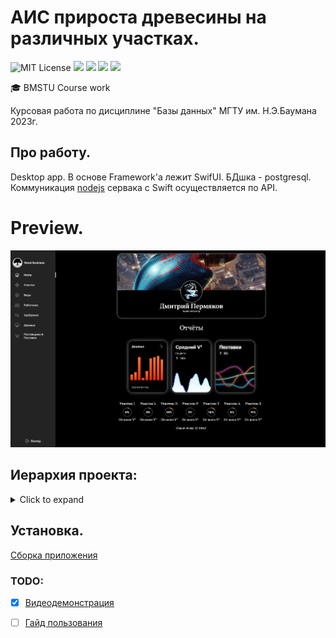 # АИС прироста древесины на различных участках.
<img src="https://img.shields.io/github/license/mightyK1ngRichard/IU5?color=brightgreen" alt="MIT License"/> <img src="https://img.shields.io/badge/language-SwiftUI-red.svg"/> <img src="https://img.shields.io/badge/language-Postgresql-blue.svg"/> <img src="https://img.shields.io/badge/language-NodeJS-yellow.svg"/> <img src="https://img.shields.io/badge/language-Docker-informational.svg"/> 

🎓 BMSTU Course work

Курсовая работа по дисциплине "Базы данных" МГТУ им. Н.Э.Баумана 2023г.

## Про работу. 
Desktop app. В основе Framework'a лежит SwifUI.
БДшка - postgresql. Коммуникация [nodejs](https://github.com/mightyK1ngRichard/APIServer) сервака с Swift осуществляется по API.

# Preview.
<img class="screen_application" src="https://github.com/mightyK1ngRichard/WoodGrowthCourseWorkSwiftUI/blob/main/Previews/Preview.png" width="1000">


## Иерархия проекта:
<details>
  <summary> Click to expand </summary>

```swift
.
├── Wood Business.xcodeproj
│   ├── project.pbxproj
│   ├── project.xcworkspace
│   │   ├── contents.xcworkspacedata
│   │   ├── xcshareddata
│   │   │   ├── IDEWorkspaceChecks.plist
│   │   │   └── swiftpm
│   │   │       ├── Package.resolved
│   │   │       └── configuration
│   │   └── xcuserdata
│   │       └── dmitriy.xcuserdatad
│   │           └── UserInterfaceState.xcuserstate
│   ├── xcshareddata
│   │   └── xcschemes
│   │       └── WoodGrowthCourseWorkSwiftUI.xcscheme
│   └── xcuserdata
│       └── dmitriy.xcuserdatad
│           └── xcdebugger
│               └── Breakpoints_v2.xcbkptlist
└── WoodGrowthCourseWorkSwiftUI
    ├── ContentView.swift
    ├── Fonts
    ├── Network
    │   ├── APIManager.swift
    │   └── ReportsAPI.swift
    ├── Preview Content
    │   └── Preview Assets.xcassets
    │       └── Contents.json
    ├── Units
    │   ├── GlobalValues.swift
    │   └── WoodGrowthCourseWorkSwiftUI 2023-04-19 20-16-56
    │       └── WoodGrowthCourseWorkSwiftUI.app
    │           └── Contents
    │               ├── Info.plist
    │               ├── MacOS
    │               │   └── WoodGrowthCourseWorkSwiftUI
    │               ├── PkgInfo
    │               ├── Resources
    │               │   ├── AppIcon.icns
    │               │   └── Assets.car
    │               └── _CodeSignature
    │                   └── CodeResources
    ├── Views
    │   ├── HelpViews
    │   │   ├── BlurWindow.swift
    │   │   ├── SideBar.swift
    │   │   ├── TabButton.swift
    │   │   └── TurnOffServer.swift
    │   └── MenuButtonsViews
    │       ├── AdminMenuView.swift
    │       ├── Authorization
    │       │   └── Authorization.swift
    │       ├── Employees
    │       │   ├── Components
    │       │   │   ├── AddEmployee.swift
    │       │   │   ├── DetailCard.swift
    │       │   │   └── ScrollViewCard.swift
    │       │   ├── Main
    │       │   │   └── Employees.swift
    │       │   └── Model
    │       │       └── CardsEmployes.swift
    │       ├── Fertilizers
    │       │   ├── Components
    │       │   │   ├── AddendumFertilzer.swift
    │       │   │   ├── FertilizerCard.swift
    │       │   │   └── FertilizerEdit.swift
    │       │   ├── Main
    │       │   │   └── FertilizerView.swift
    │       │   └── Model
    │       │       └── FertilizerData.swift
    │       ├── Home
    │       │   ├── Component
    │       │   │   ├── Rings.swift
    │       │   │   └── githubProject.swift
    │       │   ├── Main
    │       │   │   └── Home.swift
    │       │   └── Module
    │       │       └── UserDataModule.swift
    │       ├── Plots
    │       │   ├── Components
    │       │   │   ├── AddendumCard.swift
    │       │   │   ├── EditPlot.swift
    │       │   │   ├── PlotCard.swift
    │       │   │   └── WateringLog.swift
    │       │   ├── Main
    │       │   │   └── Plots.swift
    │       │   └── Model
    │       │       └── PlotInfo.swift
    │       ├── Suppliers&Deliveries
    │       │   ├── Deliveries
    │       │   │   ├── Component
    │       │   │   │   ├── AddendumDelivery.swift
    │       │   │   │   └── ItemOfTable.swift
    │       │   │   └── Modul
    │       │   │       └── DeliveryData.swift
    │       │   ├── Main
    │       │   │   └── S&DVies.swift
    │       │   └── Suppliers
    │       │       ├── Component
    │       │       │   ├── AddendumSupplier.swift
    │       │       │   ├── SupplierCard.swift
    │       │       │   └── SupplierDetail.swift
    │       │       └── Modul
    │       │           └── SupplierData.swift
    │       ├── Trees
    │       │   ├── Components
    │       │   │   ├── DetailCardTree.swift
    │       │   │   └── TreeCard.swift
    │       │   ├── Main
    │       │   │   └── Trees.swift
    │       │   └── Model
    │       │       └── CardsTrees.swift
    │       └── TypeTree
    │           ├── Component
    │           │   ├── Buttons
    │           │   │   ├── AddTreeForType.swift
    │           │   │   ├── AddTypeTree.swift
    │           │   │   └── EditTypeTree.swift
    │           │   ├── TreeCardForTypeTreeView.swift
    │           │   └── TypeTreeCard.swift
    │           ├── Main
    │           │   └── TypeTrees.swift
    │           └── Module
    │               └── TypeTreesModul.swift
    ├── WoodGrowthCourseWorkSwiftUI.entitlements
    └── WoodGrowthCourseWorkSwiftUIApp.swift

69 directories, 88 files
```

</details>

## Установка.
[Сборка приложения](https://github.com/mightyK1ngRichard/WoodGrowthCourseWorkSwiftUI/tree/main/Wood%20Business)

### TODO: 
- [X] [Видеодемонстрация](https://drive.google.com/file/d/1Rsf4_2HhWkoXN4h2QfeLxxU3uppbb3a9/view?usp=share_link)
- [ ] [Гайд пользования]()
    
